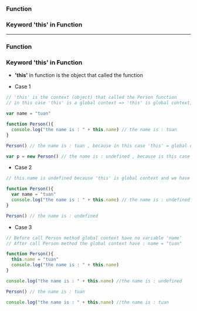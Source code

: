 ### Function
### Keyword 'this' in Function

-----------------------------

### Function

### Keyword 'this' in Function

* **'this'** in function is the object that called the function

* Case 1

```js
// 'this' is the context (object) that called the Person function
// in this case 'this' is a global context => 'this' is global context, because Person called by global context

var name = "tuan"

function Person(){
  console.log("the name is : " + this.name) // the name is : tuan
}

Person() // the name is : tuan , because in this case 'this' = global context => this.name = tuan

var p = new Person() // the name is : undefined , because is this case 'this' = object p => this.name is p.name => undefined
```

* Case 2

```js
// this.name is undefined because 'this' is global context and we have no variable name in global context

function Person(){
  var name = "tuan" 
  console.log("the name is : " + this.name) // the name is : undefined
}

Person() // the name is : undefined
```

* Case 3

```js
// Before call Person method global context have no variable 'name'
// After call Person method the global context have : name = "tuan"

function Person(){
  this.name = "tuan" 
  console.log("the name is : " + this.name) 
}

console.log("the name is : " + this.name) //the name is : undefined

Person() // the name is : tuan

console.log("the name is : " + this.name) //the name is : tuan
```





